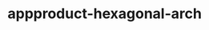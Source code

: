  # appproduct-hexagonal-arch                 
            
         
                      
      
           
             
         
              
   
    
   
 
